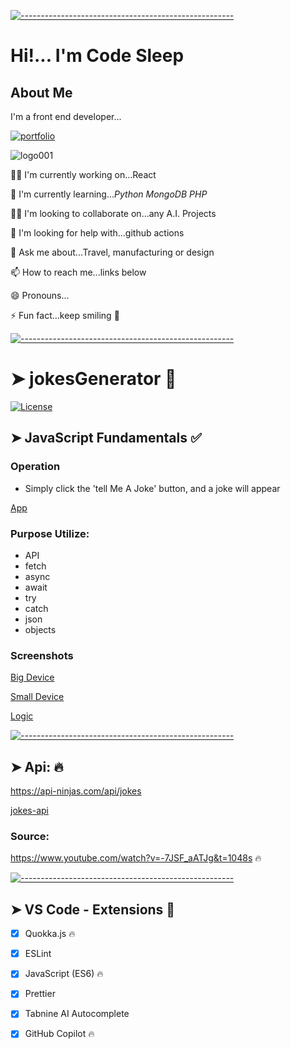 <!-- ⚠️ This README has been generated from the file(s) "blueprint.md" ⚠️-->
[![-----------------------------------------------------](https://raw.githubusercontent.com/andreasbm/readme/master/assets/lines/colored.png)](#jokesgenerator-)

# Hi!... I'm Code Sleep 

## About Me

I'm a front end developer...

[![portfolio](https://img.shields.io/badge/my_portfolio-000?style=for-the-badge&logo=ko-fi&logoColor=white)](https://codesleeps.github.io/Bootstrap-Portfolio/)

![logo001](https://user-images.githubusercontent.com/125808990/236808958-deddef64-0c3e-4e5b-92ce-84166aa87fc6.png)


👩‍💻 I'm currently working on...React 

🧠 I'm currently learning..._Python_ _MongoDB_ _PHP_

👯‍♀️ I'm looking to collaborate on...any A.I. Projects

🤔 I'm looking for help with...github actions

💬 Ask me about...Travel, manufacturing or design

📫 How to reach me...links below

😄 Pronouns...

⚡️ Fun fact...keep smiling 🤖

[![-----------------------------------------------------](https://raw.githubusercontent.com/andreasbm/readme/master/assets/lines/colored.png)](#javascript-fundamentals-)

# ➤ jokesGenerator 😬

[![License](https://img.shields.io/packagist/l/dingo/api.svg?style=flat-square)](LICENSE)





## ➤ JavaScript Fundamentals ✅

### Operation

 - Simply click the 'tell Me A Joke' button, and a joke will appear
 
 
 [App](https://codesleeps.github.io/jokesGenerator/)
 
 
### Purpose Utilize:

 - API
 - fetch 
 - async 
 - await 
 - try 
 - catch 
 - json 
 - objects 
 
 




### Screenshots


[Big Device](https://user-images.githubusercontent.com/125808990/227768486-28954d59-08f0-4980-8ba3-f2a5d7d979a8.png)


[Small Device](https://user-images.githubusercontent.com/125808990/228458917-a31f0471-6a0e-45f3-8704-d6d75625d463.png)



[Logic](https://user-images.githubusercontent.com/125808990/227768497-3d5b4123-867e-44ea-948e-1aeaa0210f34.png)


[![-----------------------------------------------------](https://raw.githubusercontent.com/andreasbm/readme/master/assets/lines/colored.png)](#api-)

## ➤ Api: 🔥

https://api-ninjas.com/api/jokes

[jokes-api](https://user-images.githubusercontent.com/125808990/227768507-20497369-cca3-4b2b-930d-c4d5a86ebfb9.png)


### Source:

https://www.youtube.com/watch?v=-7JSF_aATJg&t=1048s 🔥


[![-----------------------------------------------------](https://raw.githubusercontent.com/andreasbm/readme/master/assets/lines/colored.png)](#vs-code---extensions-)

## ➤ VS Code - Extensions 🎯

- [x] Quokka.js 🔥
- [x] ESLint
- [x] JavaScript (ES6) 🔥
- [x] Prettier
- [x] Tabnine AI Autocomplete
- [x] GitHub Copilot 🔥


